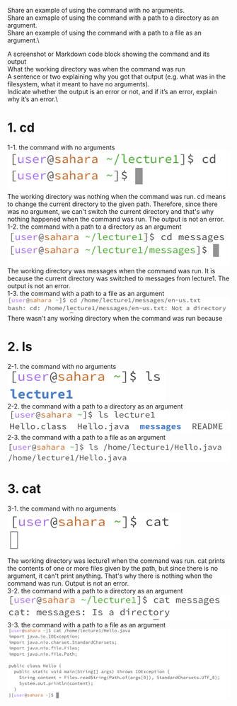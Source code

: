 Share an example of using the command with no arguments.\
Share an exmaple of using the command with a path to a directory as an argument.\
Share an example of using the command with a path to a file as an argument.\

A screenshot or Markdown code block showing the command and its output\
What the working directory was when the command was run\
A sentence or two explaining why you got that output (e.g. what was in the filesystem, what it meant to have no arguments).\
Indicate whether the output is an error or not, and if it’s an error, explain why it’s an error.\

# 1. cd
  1-1. the command with no arguments\
  ![Image](1-1.png)\
  The working directory was nothing when the command was run. cd means to change the current directory to the given path. Therefore, since there was no argument, we can't switch the current directory and that's why nothing happened when the command was run. The output is not an error.\
  1-2. the command with a path to a directory as an argument\
  ![Image](1-2.png)\
  The working directory was messages when the command was run. It is because the current directory was switched to messages from lecture1. The output is not an error.\
  1-3. the command with a path to a file as an argument\
  ![Image](1-3.png)
  There wasn't any working directory when the command was run because 

# 2. ls
   2-1. the command with no arguments\
   ![Image](2-1.png)\
   2-2. the command with a path to a directory as an argument\
   ![Image](2-2.png)\
   2-3. the command with a path to a file as an argument\
   ![Image](2-3.png)

# 3. cat
   3-1. the command with no arguments\
   ![Image](3-1.png)\
   The working directory was lecture1 when the command was run. cat prints the contents of one or more files given by the path, but since there is no argument, it can't print anything. That's why there is nothing when the command was run. Output is not an error.\
   3-2. the command with a path to a directory as an argument\
   ![Image](3-2.png)\
   3-3. the command with a path to a file as an argument\
   ![Image](3-3.png)
